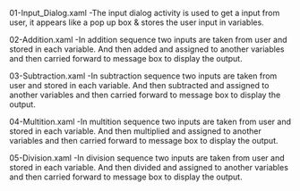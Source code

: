 01-Input_Dialog.xaml
-The input dialog activity is used to get a input from user, it appears like a pop up box & stores the user input in variables.

02-Addition.xaml
-In addition sequence two inputs are taken from user and stored in each variable. And then added and assigned to another variables and then carried forward to message box to display the output.

03-Subtraction.xaml
-In subtraction sequence two inputs are taken from user and stored in each variable. And then subtracted and assigned to another variables and then carried forward to message box to display the output.

04-Multition.xaml
-In multition sequence two inputs are taken from user and stored in each variable. And then multiplied and assigned to another variables and then carried forward to message box to display the output.

05-Division.xaml
-In division sequence two inputs are taken from user and stored in each variable. And then divided and assigned to another variables and then carried forward to message box to display the output.